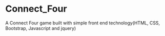 # Connect_Four
A Connect Four game built with simple front end technology(HTML, CSS, Bootstrap, Javascript and jquery)
